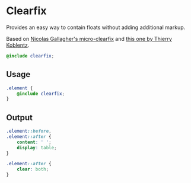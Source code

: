 # Clearfix

Provides an easy way to contain floats without adding additional markup.

Based on [Nicolas Gallagher's micro-clearfix](http://nicolasgallagher.com/micro-clearfix-hack/) and [this one by Thierry Koblentz](http://www.css-101.org/articles/clearfix/latest-new-clearfix-so-far.php).

```scss
@include clearfix;
```

## Usage

```scss
.element {
    @include clearfix;
}
```

## Output

```scss
.element::before,
.element::after {
    content: ' ';
    display: table;
}

.element::after {
    clear: both;
}
```
